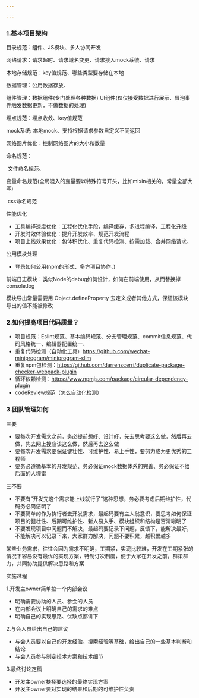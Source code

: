 ```yaml
---

---
```


### 1.基本项目架构

目录规范：组件、JS模块、多人协同开发

网络请求：请求超时、请求域名变更、请求接入mock系统、请求

本地存储规范：key值规范、哪些类型要存储在本地

数据管理：公用数据存放、

组件管理：数据组件(专门处理各种数据)  UI组件(仅仅接受数据进行展示、冒泡事件触发数据更新，不做数据的处理)

埋点规范：埋点收敛、key值规范

mock系统: 本地mock、支持根据请求参数自定义不同返回

网络图片优化：控制网络图片的大小和数量

命名规范：

​	文件命名规范、

​	变量命名规范(全局混入的变量要以特殊符号开头，比如mixin相关的，常量全部大写)

​	css命名规范

性能优化

* 工具编译速度优化：工程化优化手段，编译缓存，多进程编译，工程化升级
* 开发时效体验优化：提升开发效率、规范开发流程
* 项目上线效果优化：包体积优化、重复代码检测、按需加载、合并网络请求、

公用模块处理

* 登录如何公用(npm的形式、多方项目协作、)

前端日志模块：类似Node的debug如何设计，如何在前端使用，从而替换掉console.log

模块导出常量需要用 Object.defineProperty 去定义或者其他方式，保证该模块导出的值不能被修改

### 2.如何提高项目代码质量？

* 项目规范：Eslint规范、基本编码规范、分支管理规范、commit信息规范、代码风格统一、编辑器配置统一、
* 重复代码检测（自动化工具）https://github.com/wechat-miniprogram/miniprogram-slim
* 重复npm包检测：https://github.com/darrenscerri/duplicate-package-checker-webpack-plugin
* 循环依赖检测：https://www.npmjs.com/package/circular-dependency-plugin
* codeReview规范（怎么自动化检测）



### 3.团队管理如何

三要

- 要每次开发需求之前，务必提前想好、设计好，先去思考要这么做，然后再去做，先去网上搜应该这么做，然后再去这么做
- 要每次开发需求要保证健壮性、可维护性、易上手性，要努力成为更优秀的工程师
- 要务必遵循基本的开发规范、务必保证mock数据体系的完善、务必保证不给后面的人埋雷

三不要

- 不要有”开发完这个需求能上线就行了“这种思想，务必要考虑后期维护性，代码务必简洁明了
- 不要简单的作为执行者去开发需求，最起码要有主人翁意识，要思考如何保证项目的健壮性、后期可维护性、新人易入手、模块组织和结构是否清晰明了
- 不要发现项目中问题而不解决，最起码要记录下问题，反馈下，能解决最好，不能解决可以记录下来，大家群力解决，问题不要积累，越积累越多

某些业务需求，往往会因为需求不明确，工期紧，实现比较难，开发在工期紧张的情况下容易没有最优的实现方案，特制订次制度，便于大家在开发之前，群策群力，共同协助提供解决思路和方案

实施过程

1.开发主owner简单拉一个内部会议

- 明确需要协助的人员、参会的人员
- 在内部会议上明确自己的需求的难点
- 明确自己的实现思路、优缺点都讲下

2.与会人员给出自己的建议

- 与会人员要以自己的开发经验、搜索经验等基础，给出自己的一些基本判断和结论
- 与会人员参与制定技术方案和技术细节

3.最终讨论定稿

- 开发主owner抉择要选择的最终实现方案
- 开发主owner要对实现的结果和后期的可维护性负责